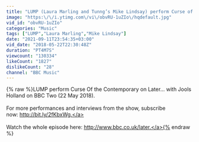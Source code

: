 ```yaml
---
title: "LUMP (Laura Marling and Tunng’s Mike Lindsay) perform Curse of the Contemporary on Later… with Jools"
image: "https:\/\/i.ytimg.com\/vi\/obvRU-1uZIo\/hqdefault.jpg"
vid_id: "obvRU-1uZIo"
categories: "Music"
tags: ["LUMP","Laura Marling","Mike Lindsay"]
date: "2021-09-11T23:54:35+03:00"
vid_date: "2018-05-22T22:30:48Z"
duration: "PT4M7S"
viewcount: "130334"
likeCount: "1827"
dislikeCount: "28"
channel: "BBC Music"
---
```

{% raw %}LUMP perform Curse Of the Contemporary on Later… with Jools Holland on BBC Two (22 May 2018). <br /><br />For more performances and interviews from the show, subscribe now: <a rel="nofollow" target="blank" href="http://bit.ly/2fKbxWg.">http://bit.ly/2fKbxWg.</a> <br /><br />Watch the whole episode here: <a rel="nofollow" target="blank" href="http://www.bbc.co.uk/later.">http://www.bbc.co.uk/later.</a>{% endraw %}
